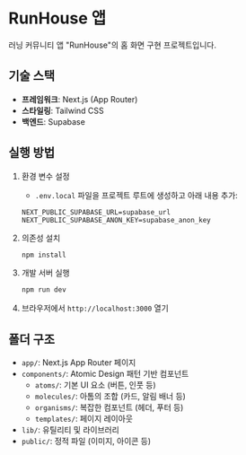 # RunHouse 앱

러닝 커뮤니티 앱 "RunHouse"의 홈 화면 구현 프로젝트입니다.

## 기술 스택

- **프레임워크**: Next.js (App Router)
- **스타일링**: Tailwind CSS
- **백엔드**: Supabase

## 실행 방법

1. 환경 변수 설정
   - `.env.local` 파일을 프로젝트 루트에 생성하고 아래 내용 추가:
   ```
   NEXT_PUBLIC_SUPABASE_URL=supabase_url
   NEXT_PUBLIC_SUPABASE_ANON_KEY=supabase_anon_key
   ```

2. 의존성 설치
   ```bash
   npm install
   ```

3. 개발 서버 실행
   ```bash
   npm run dev
   ```

4. 브라우저에서 `http://localhost:3000` 열기

## 폴더 구조

- `app/`: Next.js App Router 페이지
- `components/`: Atomic Design 패턴 기반 컴포넌트
  - `atoms/`: 기본 UI 요소 (버튼, 인풋 등)
  - `molecules/`: 아톰의 조합 (카드, 알림 배너 등)
  - `organisms/`: 복잡한 컴포넌트 (헤더, 푸터 등)
  - `templates/`: 페이지 레이아웃
- `lib/`: 유틸리티 및 라이브러리
- `public/`: 정적 파일 (이미지, 아이콘 등) 